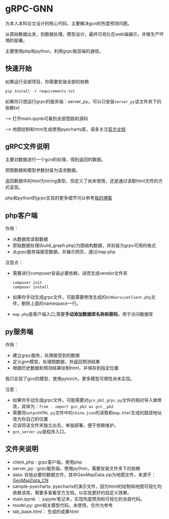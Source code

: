 # gRPC-GNN
为本人本科论文设计的核心代码，主要解决gcn的热度预测问题。

从原始数据出发，到数据处理，模型设计，最终可视化在web端展示，并做生产环境的部署。

主要使用php和python，利用grpc做双端的通信。

## 快速开始
如果运行全部项目，你需要安装全部的依赖
```python
pip install -r requirements.txt
```

如果你只想运行grpc的服务端：server_py。可以只安装`server_py`该文件夹下的依赖txt

--> 打开main.ipynb可看到全部思路和源码

--> 地图绘制和html生成使用pyecharts库，请多关注[官方文档](https://pyecharts.org/#/zh-cn/intro)


## gRPC文件说明
主要对数据进行一个gcn的处理，得到返回的数据。

把图数据和模型参数封装为请求数据。

返回数据中的html为string类型，但定义了尚未使用，还是通过读取html文件的方式呈现。

php和python的grpc实现的更多细节可以参考[我的博客](http://viogami.me/index.php/archives/174/)

## php客户端
作用：
- 从数据库读取数据
- 原始数据处理(build_graph.php)为图结构数据，并封装为grpc可用的格式
- 从grpc服务端接受数据，并展示网页，通过map.php

注意点：

- 需要进行composer安装必要依赖，进而生成vendor文件夹
    ```
    composer init
    composer install
    ```

- 如果你手动生成grpc文件，可能需要修改生成的`GCNServiceClient.php`文件，删除上面的namespace一行。

- `map.php`是客户端入口,需要**手动添加数据库名称和密码**，用于访问数据库

## py服务端
作用：
- 建立grpc服务，处理接受到的数据
- 定义gnn模型，处理图数据，并返回预测结果
- 根据历史数据和预测结果绘制html，并保存到指定位置

我只实现了gcn的模型，使用pytorch，更多模型可用性尚未实现。

注意：
 - 如果你手动生成grpc文件，可能需要对`gcn_pb2_grpc.py`文件的相对导入做修改，具体为：`from . import gcn_pb2 as gcn__pb2`
 - 需要将`outputHTML.py`文件中的`china.json`的读取和`map.html`生成的路径地址改为你自己的位置
 - 应该将该文件夹独立出去，单独部署，便于依赖维护。
 - `gcn_server.py`是程序入口。


## 文件夹说明
- client_php : grpc客户端，使用php
- server_py : grpc服务端，使用python，需要安装文件夹下的依赖
- data: 存放必要的数据文件，其中GeoMapData.zip为地图文件，来源于：[GeoMapData_CN](https://github.com/lyhmyd1211/GeoMapData_CN)
- sample-pyecharts: pyecharts的演示文件，因为html的绘制和地图可视化均依赖该库，需要多查看官方文档，以实现更好的自定义效果。
- main.ipynb ： jupyter笔记本，实现热度预测和可视化的全部代码。
- model.py: gnn相关模型代码，未使用，仅作为参考
- tab_base.html： 生成的成果html